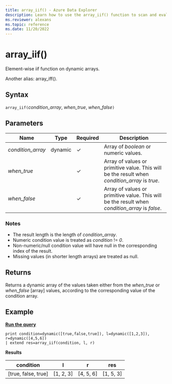 ```yaml
---
title: array_iif() - Azure Data Explorer
description: Learn how to use the array_iif() function to scan and evaluate elements in an array.
ms.reviewer: alexans
ms.topic: reference
ms.date: 11/20/2022
---
```

# array_iif()

Element-wise iif function on dynamic arrays.

Another alias: array_iff().

## Syntax

`array_iif(`*condition_array*, *when_true*, *when_false*`)`

## Parameters

| Name | Type | Required | Description |
|--|--|--|--|
| *condition_array*| dynamic | &check;| Array of *boolean* or numeric values.|
| *when_true* |  | &check; | Array of values or primitive value. This will be the result when *condition_array* is *true*.|
| *when_false* |  | &check; | Array of values or primitive value. This will be the result when *condition_array* is *false*.|

### Notes

* The result length is the length of *condition_array*.
* Numeric condition value is treated as *condition* != *0*.
* Non-numeric/null condition value will have null in the corresponding index of the result.
* Missing values (in shorter length arrays) are treated as null.

## Returns

Returns a dynamic array of the values taken either from the *when_true* or *when_false* [array] values, according to the corresponding value of the condition array.

## Example

[**Run the query**](https://dataexplorer.azure.com/clusters/help/databases/Samples?query=H4sIAAAAAAAAAysoyswrUUjOz0vJLMnMz7NNqcxLzM1M1oguKSpN1UlLzClO1QExYzV1FHIQsoY6RjrGILEihJiJjqmOWaymAi9XjUJqRUlqXopCUWqxbWJRUWJlfGZmmgbcFqBRQJ2aACda2uZ8AAAA)

```kusto
print condition=dynamic([true,false,true]), l=dynamic([1,2,3]), r=dynamic([4,5,6]) 
| extend res=array_iif(condition, l, r)
```

**Results** 

|condition|l|r|res|
|---|---|---|---|
|[true, false, true]|[1, 2, 3]|[4, 5, 6]|[1, 5, 3]|
